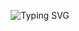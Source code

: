 <p align="center">
  <img src="https://readme-typing-svg.herokuapp.com?font=Arial&size=30&duration=3000&pause=500&color=00BFFF&center=true&vCenter=true&width=500&lines=Hello+I+am+Abolfazl+Shahidi" alt="Typing SVG" />
</p>
